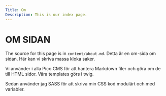 ```yaml
---
Title: Om
Description: This is our index page.
---
```


OM SIDAN
==========================
The source for this page is in `content/about.md`.
Detta är en om-sida om sidan. Här kan vi skriva massa kloka saker.

Vi använder i alla Pico CMS för att hantera Markdown filer och göra om de till HTML sidor. Våra templates görs i twig.

Sedan använder jag SASS för att skriva min CSS kod modulärt och med variabler.
